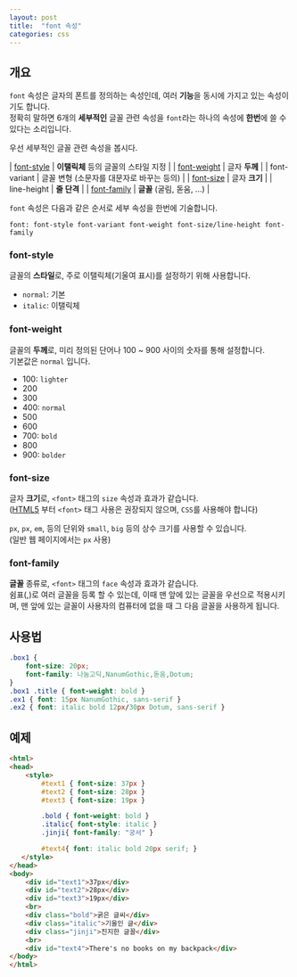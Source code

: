 ```yaml
---
layout: post
title:  "font 속성"
categories: css
---
```


## 개요

`font` 속성은 글자의 폰트를 정의하는 속성인데, 여러 **기능**을 동시에 가지고 있는 속성이기도 합니다.  
정확히 말하면 6개의 **세부적인** 글꼴 관련 속성을 `font`라는 하나의 속성에 **한번**에 쓸 수 있다는 소리입니다.

우선 세부적인 글꼴 관련 속성을 봅시다.

| [font-style](#font-style)    | **이탤릭체** 등의 글꼴의 스타일 지정     |
| [font-weight](#font-weight)  | 글자 **두께**                       |
| font-variant                 | 글꼴 변형 (소문자를 대문자로 바꾸는 등의)  |
| [font-size](#font-size)      | 글자 **크기**                       |
| line-height                  | **줄 단격**                        |
| [font-family](#font-family)  | **글꼴** (굴림, 돋움, ...)           |

`font` 속성은 다음과 같은 순서로 세부 속성을 한번에 기술합니다.

```
font: font-style font-variant font-weight font-size/line-height font-family
```


### font-style
글꼴의 **스타일**로, 주로 이탤릭체(기울여 표시)를 설정하기 위해 사용합니다.
- `normal`: 기본
- `italic`: 이탤릭체


### font-weight
글꼴의 **두께**로, 미리 정의된 단어나 100 ~ 900 사이의 숫자를 통해 설정합니다.  
기본값은 `normal` 입니다.

- 100: `lighter`
- 200
- 300
- 400: `normal`
- 500
- 600
- 700: `bold`
- 800
- 900: `bolder`


### font-size
글자 **크기**로, `<font>` 태그의 `size` 속성과 효과가 같습니다.  
([HTML5](/html-course/HTML5와-XHTML) 부터 `<font>` 태그 사용은 권장되지 않으며, `CSS`를 사용해야 합니다)

`px`, `px`, `em`, 등의 단위와 `small`, `big` 등의 상수 크기를 사용할 수 있습니다.  
(일반 웹 페이지에서는 `px` 사용)


### font-family
**글꼴** 종류로, `<font>` 태그의 `face` 속성과 효과가 같습니다.  
쉼표(,)로 여러 글꼴을 등록 할 수 있는데, 이때 맨 앞에 있는 글꼴을 우선으로 적용시키며, 맨 앞에 있는 글꼴이 사용자의 컴퓨터에 없을 때 그 다음 글꼴을 사용하게 됩니다.





## 사용법
```css
.box1 {
	font-size: 20px;
	font-family: 나눔고딕,NanumGothic,돋움,Dotum;
}
.box1 .title { font-weight: bold }
.ex1 { font: 15px NanumGothic, sans-serif }
.ex2 { font: italic bold 12px/30px Dotum, sans-serif }
```


## 예제
```html
<html>
<head>
	<style>
		#text1 { font-size: 37px }
		#text2 { font-size: 28px }
		#text3 { font-size: 19px }

		.bold { font-weight: bold }
		.italic{ font-style: italic }
		.jinji{ font-family: "궁서" }

		#text4{ font: italic bold 20px serif; }
   </style>
</head>
<body>
	<div id="text1">37px</div>
	<div id="text2">28px</div>
	<div id="text3">19px</div>
	<br>
	<div class="bold">굵은 글씨</div>
	<div class="italic">기울인 글</div>
	<div class="jinji">진지한 글꼴</div>
	<br>
	<div id="text4">There's no books on my backpack</div>
</body>
</html>
```